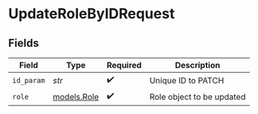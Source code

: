 # UpdateRoleByIDRequest


## Fields

| Field                            | Type                             | Required                         | Description                      |
| -------------------------------- | -------------------------------- | -------------------------------- | -------------------------------- |
| `id_param`                       | *str*                            | :heavy_check_mark:               | Unique ID to PATCH               |
| `role`                           | [models.Role](../models/role.md) | :heavy_check_mark:               | Role object to be updated        |